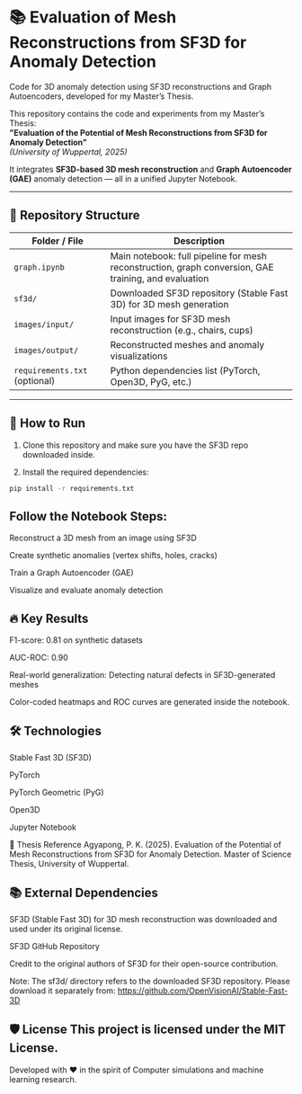 # 📚 Evaluation of Mesh Reconstructions from SF3D for Anomaly Detection

Code for 3D anomaly detection using SF3D reconstructions and Graph Autoencoders, developed for my Master’s Thesis.

This repository contains the code and experiments from my Master’s Thesis:  
**"Evaluation of the Potential of Mesh Reconstructions from SF3D for Anomaly Detection"**  
*(University of Wuppertal, 2025)*

It integrates **SF3D-based 3D mesh reconstruction** and **Graph Autoencoder (GAE)** anomaly detection — all in a unified Jupyter Notebook.

---

## 📂 Repository Structure

| Folder / File            | Description |
|---------------------------|-------------|
| `graph.ipynb`             | Main notebook: full pipeline for mesh reconstruction, graph conversion, GAE training, and evaluation |
| `sf3d/`                   | Downloaded SF3D repository (Stable Fast 3D) for 3D mesh generation |
| `images/input/`           | Input images for SF3D mesh reconstruction (e.g., chairs, cups) |
| `images/output/`          | Reconstructed meshes and anomaly visualizations |
| `requirements.txt` (optional) | Python dependencies list (PyTorch, Open3D, PyG, etc.) |

---

## 🚀 How to Run

1. Clone this repository and make sure you have the SF3D repo downloaded inside.

3. Install the required dependencies:

```bash
pip install -r requirements.txt

```

## Follow the Notebook Steps:
Reconstruct a 3D mesh from an image using SF3D

Create synthetic anomalies (vertex shifts, holes, cracks)

Train a Graph Autoencoder (GAE)

Visualize and evaluate anomaly detection

## 🔥 Key Results

F1-score: 0.81 on synthetic datasets

AUC-ROC: 0.90

Real-world generalization: Detecting natural defects in SF3D-generated meshes

Color-coded heatmaps and ROC curves are generated inside the notebook.

## 🛠️ Technologies

Stable Fast 3D (SF3D)

PyTorch

PyTorch Geometric (PyG)

Open3D

Jupyter Notebook

🧠 Thesis Reference Agyapong, P. K. (2025). Evaluation of the Potential of Mesh Reconstructions from SF3D for Anomaly Detection. Master of Science Thesis, University of Wuppertal.

## 📚 External Dependencies 
SF3D (Stable Fast 3D) for 3D mesh reconstruction was downloaded and used under its original license.

SF3D GitHub Repository

Credit to the original authors of SF3D for their open-source contribution.

Note: The sf3d/ directory refers to the downloaded SF3D repository.
Please download it separately from: https://github.com/OpenVisionAI/Stable-Fast-3D

## 🛡️ License This project is licensed under the MIT License.

Developed with ❤️ in the spirit of Computer simulations and machine learning research.

